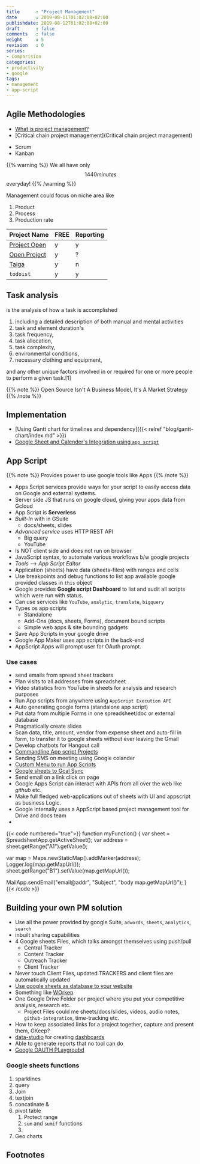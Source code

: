 ```yaml
---
title      : "Project Management"
date       : 2019-08-11T01:02:08+02:00
publishdate: 2019-08-12T01:02:08+02:00
draft      : false
comments   : false
weight     : 5
revision   : 0
series:
- Comparision
categories:
- productivity
- google
tags:
- management
- app-script
---
```



## Agile Methodologies

* [What is project management?](https://en.wikipedia.org/wiki/Project_management)
* [Critical chain project management](Critical chain project management)

- Scrum
- Kanban
<!-- more -->

{{% warning %}}
We all have only $$1440 minutes$$ everyday!
{{% /warning %}}

Management could focus on niche area like

1. Product
2. Process
3. Production rate


Project Name | FREE | Reporting
-------------|------|----------
[Project Open](http://www.project-open.com/en/install-ubuntu-xenial-xerus) | y | y
[Open Project](https://www.openproject.org/download-and-installation/) | y | ?
[Taiga](https://tree.taiga.io/project/avimehenwal-project-life/admin/project-profile/details) | y | n
`todoist` | y | y

## Task analysis

is the analysis of how a task is accomplished

1. including a detailed description of both manual and mental activities
2. task and element duration's
3. task frequency,
4. task allocation,
5. task complexity,
6. environmental conditions,
7. necessary clothing and equipment,

and any other unique factors involved in or required for one or more people to perform a given task.[1]

{{% note %}}
Open Source Isn't A Business Model, It's A Market Strategy
{{% /note %}}

## Implementation

* [Using Gantt chart for timelines and dependency]({{< relref "blog/gantt-chart/index.md" >}})
* [Google Sheet and Calender's Integration using `app script`](https://www.youtube.com/watch?v=qXG-i_sG8CI)

## App Script

{{% note %}}
Provides power to use google tools like Apps
{{% /note %}}

* Apps Script services provide ways for your script to easily access data on Google and external systems.
* Server side JS that runs on google cloud, giving your apps data from Gcloud
* App Script is **Serverless**
* *Built-In* with in GSuite
  * docs/sheets, slides
* *Advanced service* uses HTTP REST API
  * Big query
  * YouTube
* Is NOT client side and does not run on browser
* JavaScript syntax, to automate various workflows b/w google projects
* *Tools* --> *App Script Editor*
* Application (sheets) have data (sheets-files) with ranges and cells
* Use breakpoints and debug functions to list app available google provided classes in `this` object
* Google provides **Google script Dashboard** to list and audit all scripts which were run with status.
* Can use services like `YouTube`, `analytic`, `translate`, `bigquery`
* Types os app scripts
  * Standalone
  * Add-Ons (docs, sheets, Forms), document bound scripts
  * Simple web apps & site bounding gadgets
* Save App Scripts in your google drive
* Google App Maker uses app scripts in the back-end
* AppScript Apps will prompt user for OAuth prompt.

### Use cases

* send emails from spread sheet trackers
* Plan visits to all addresses from spreadsheet
* Video statistics from YouTube in sheets for analysis and research purposes
* Run App scripts from anywhere using `AppScript Execution API`
* Auto generating google forms (standalone app script)
* Put data from multiple Forms in one spreadsheet/doc or external database
* Pragmatically create slides
* Scan data, title, amount, vendor from expense sheet and auto-fill in form, to transfer it to google sheets without ever leaving the Gmail
* Develop chatbots for Hangout call
* [Commandline App script Projects](https://github.com/google/clasp)
* Sending SMS on meeting using Google colander
* [Custom Menu to run App Scripts](https://medium.com/@dontmesswithjo/custom-menus-94d8e4325b0d)
* [Google sheets to Gcal Sync](https://cloud.google.com/blog/products/g-suite/g-suite-pro-tip-how-to-automatically-add-a-schedule-from-google-sheets-into-calendar)
* Send email on a link click on page
* Google Apps Script can interact with APIs from all over the web like *github* etc.
* Make full fledged web-applications out of sheets with UI and appscript as business Logic.
* Google internally uses a AppScript based project management tool for Drive and docs team
*


{{< code numbered="true">}}
function myFunction() {
  var sheet = SpreadsheetApp.getActiveSheet();
  var address = sheet.getRange("A1").getValue();

  var map = Maps.newStaticMap().addMarker(address);
  Logger.log(map.getMapUrl());
  sheet.getRange("B1").setValue(map.getMapUrl());

  MailApp.sendEmail("email@addr", "Subject", "body map.getMapUrl()");
}
{{< /code >}}

## Building your own PM solution

* Use all the power provided by google Suite, `adwords`, `sheets`, `analytics`, `search`
* inbuilt sharing capabilities
* 4 Google sheets Files, which talks amongst themselves using push/pull
  * Central Tracker
  * Content Tracker
  * Outreach Tracker
  * Client Tracker
* Never touch Client Files, updated TRACKERS and client files are automatically updated
* [Use google sheets as database to your website](https://medium.com/@jaejohns/how-to-use-google-sheets-as-your-website-database-b0f2f13d0396)
* Something like [WOrkep](https://app.workep.co)
* One Google Drive Folder per project where you put your competitive analysis, research etc.
  * Project Files could me sheets/docs/slides, videos, audio notes, `github-integration`, time-tracking etc.
* How to keep associated links for a project together, capture and present them, GKeep?
* [data-studio](https://www.youtube.com/watch?v=gug-XQ0IJA8) for creating [dashboards](https://datastudio.google.com)
* Able to generate reports that no tool can do
* [Google OAUTH PLaygroubd](https://developers.google.com/oauthplayground/)

### Google sheets functions

1. sparklines
2. query
3. Join
4. textjoin
5. concatinate &
6. pivot table
   1. Protect range
   2. `sum` and `sumif` functions
   3.
7. Geo charts

## Footnotes

[^1]: [Google Codelab Tutorial](https://codelabs.developers.google.com/codelabs/apps-script-intro/#0)
[^2]: [Google codelabs](https://codelabs.developers.google.com/)
[gsuitedevs/apps-script-samples](https://github.com/gsuitedevs/apps-script-samples)